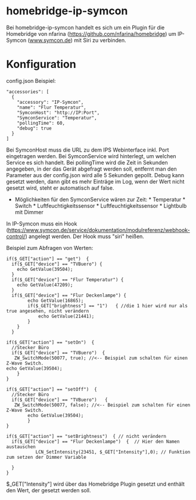 # homebridge-ip-symcon
Bei homebridge-ip-symcon handelt es sich um ein Plugin für die Homebridge von nfarina (https://github.com/nfarina/homebridge) um IP-Symcon (www.symcon.de) mit Siri zu verbinden.

# Konfiguration

config.json Beispiel:

```
"accessories": [
  {
    "accessory": "IP-Symcon",
    "name": "Flur Temperatur",
    "SymconHost": "http://IP:Port",
    "SymconService": "Temperatur",
    "pollingTime": 60,
    "debug": true
  }
]
```

Bei SymconHost muss die URL zu dem IPS Webinterface inkl. Port eingetragen werden.
Bei SymconService wird hinterlegt, um welchen Service es sich handelt.
Bei pollingTime wird die Zeit in Sekunden angegeben, in der das Gerät abgefragt werden soll, entfernt man den Parameter aus der config.json wird alle 5 Sekunden gepollt.
Debug kann gesetzt werden, dann gibt es mehr Einträge im Log, wenn der Wert nicht gesetzt wird, steht er automatisch auf false.

* Möglichkeiten für den SymconService wären zur Zeit:
           * Temperatur
           * Switch
           * Luftfeuchtigkeitssensor
           * Luftfeuchtigkeitssensor
           * Lightbulb mit Dimmer

In IP-Symcon muss ein Hook (https://www.symcon.de/service/dokumentation/modulreferenz/webhook-control/) angelegt werden.
Der Hook muss "siri" heißen.

Beispiel zum Abfragen von Werten:

```
if($_GET["action"] == "get")  {
  if($_GET["device"] == "TVBuero") {
    echo GetValue(39504);
  }
  if($_GET["device"] == "Flur Temperatur") {
    echo GetValue(47209);
  }
  if($_GET["device"] == "Flur Deckenlampe") {
  		echo GetValue(16865);
  		if($_GET["brightness"] == "1")   { //die 1 hier wird nur als true angesehen, nicht verändern
  			echo GetValue(21441);
  		}
  	}
  }

if($_GET["action"] == "setOn")  {
  //Stecker Büro
  if($_GET["device"] == "TVBuero")  {
   ZW_SwitchMode(50077, true); //<-- Beispiel zum schalten für einen Z-Wave Switch.
echo GetValue(39504);   
	}
}

if($_GET["action"] == "setOff")  {
  //Stecker Büro
  if($_GET["device"] == "TVBuero")   {
   ZW_SwitchMode(50077, false); //<-- Beispiel zum schalten für einen Z-Wave Switch.
		echo GetValue(39504);
		}
}

if($_GET["action"] == "setBrightness")  { // nicht verändern
  if($_GET["device"] == "Flur Deckenlampe")  {  // Hier den Namen austauschen
           LCN_SetIntensity(23451, $_GET["Intensity"],0); // Funktion zum setzen der Dimmer Variable

  }
}  
```
 $_GET["Intensity"] wird über das Homebridge Plugin gesetzt und enthält den Wert, der gesetzt werden soll.
